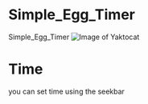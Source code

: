 # Simple_Egg_Timer
Simple_Egg_Timer
![Image of Yaktocat](https://1.bp.blogspot.com/-9nwnDjFKEAA/XYS_zPorkMI/AAAAAAAABrY/amN1W5g1vcgXDED9vUXjxUSZjm9VjLvcACPcBGAYYCw/s320/Screenshot_2019-09-20-17-32-07-032_com.lenovo.egg_timer.png
)
# Time 
you can set time using the seekbar
